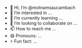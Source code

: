 - 👋 Hi, I’m @motnamsaucambach
- 👀 I’m interested in ...
- 🌱 I’m currently learning ...
- 💞️ I’m looking to collaborate on ...
- 📫 How to reach me ...
- 😄 Pronouns: ...
- ⚡ Fun fact: ...

<!---
motnamsaucambach/motnamsaucambach is a ✨ special ✨ repository because its `README.md` (this file) appears on your GitHub profile.
You can click the Preview link to take a look at your changes.
--->
